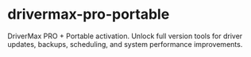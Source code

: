# drivermax-pro-portable
DriverMax PRO + Portable activation. Unlock full version tools for driver updates, backups, scheduling, and system performance improvements.
